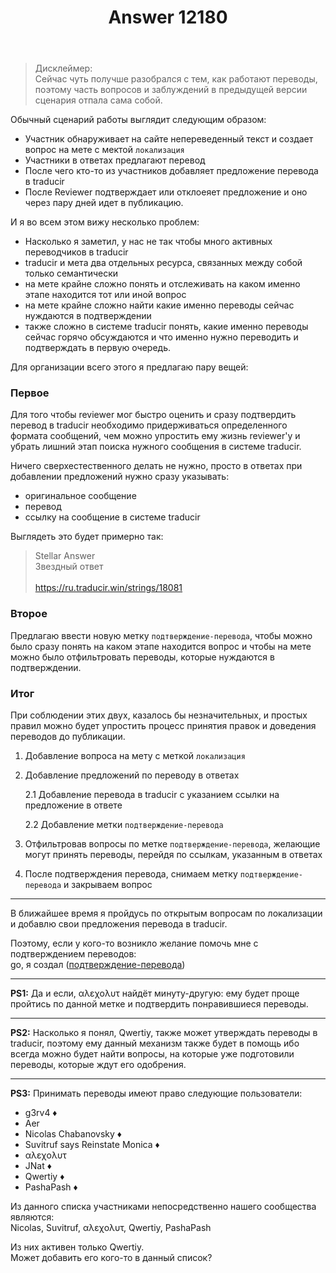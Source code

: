 ﻿---
title: "Answer 12180"
se.owner.user_id: 189027
se.owner.display_name: "Михаил Ребров"
se.owner.link: "https://ru.meta.stackoverflow.com/users/189027/%d0%9c%d0%b8%d1%85%d0%b0%d0%b8%d0%bb-%d0%a0%d0%b5%d0%b1%d1%80%d0%be%d0%b2"
se.answer_id: 12180
se.question_id: 12179
se.post_type: answer
se.is_accepted: False
---
<blockquote>
<p>Дисклеймер:<br/>
Сейчас чуть получше разобрался с тем, как работают переводы, поэтому часть вопросов и заблуждений в предыдущей версии сценария отпала сама собой.</p>
</blockquote>
<p>Обычный сценарий работы выглядит следующим образом:</p>
<ul>
<li>Участник обнаруживает на сайте непереведенный текст и создает вопрос на мете с мектой <code>локализация</code></li>
<li>Участники в ответах предлагают перевод</li>
<li>После чего кто-то из участников добавляет предложение перевода в traducir</li>
<li>После Reviewer подтверждает или отклоеяет предложение и оно через пару дней идет в публикацию.</li>
</ul>
<p>И я во всем этом вижу несколько проблем:</p>
<ul>
<li>Насколько я заметил, у нас не так чтобы много активных переводчиков в traducir</li>
<li>traducir и мета два отдельных ресурса, связанных между собой только семантически</li>
<li>на мете крайне сложно понять и отслеживать на каком именно этапе находится тот или иной вопрос</li>
<li>на мете крайне сложно найти какие именно переводы сейчас нуждаются в подтверждении</li>
<li>также сложно в системе traducir понять, какие именно переводы сейчас горячо обсуждаются и что именно нужно переводить и подтверждать в первую очередь.</li>
</ul>
<p>Для организации всего этого я предлагаю пару вещей:</p>
<h3>Первое</h3>
<p>Для того чтобы reviewer мог быстро оценить и сразу подтвердить перевод в traducir необходимо придерживаться определенного формата сообщений, чем можно упростить ему жизнь reviewer'у и убрать лишний этап поиска нужного сообщения в системе traducir.</p>
<p>Ничего сверхестественного делать не нужно, просто в ответах при добавлении предложений нужно сразу указывать:</p>
<ul>
<li>оригинальное сообщение</li>
<li>перевод</li>
<li>ссылку на сообщение в системе traducir</li>
</ul>
<p>Выглядеть это будет примерно так:</p>
<blockquote>
<p>Stellar Answer<br/>
Звездный ответ<br/><br/>
<a href="https://ru.traducir.win/strings/18081" rel="nofollow noreferrer">https://ru.traducir.win/strings/18081</a></p>
</blockquote>
<h3>Второе</h3>
<p>Предлагаю ввести новую метку <code>подтверждение-перевода</code>, чтобы можно было сразу понять на каком этапе находится вопрос и чтобы на мете можно было отфильтровать переводы, которые нуждаются в подтверждении.</p>
<h3>Итог</h3>
<p>При соблюдении этих двух, казалось бы незначительных, и простых  правил можно будет упростить процесс принятия правок и доведения переводов до публикации.</p>
<ol>
<li><p>Добавление вопроса на мету с меткой <code>локализация</code></p>
</li>
<li><p>Добавление предложений по переводу в ответах</p>
<p>2.1 Добавление перевода в traducir с указанием ссылки на предложение в ответе</p>
<p>2.2 Добавление метки <code>подтверждение-перевода</code></p>
</li>
<li><p>Отфильтровав вопросы по метке <code>подтверждение-перевода</code>, желающие могут принять переводы, перейдя по ссылкам, указанным в ответах</p>
</li>
<li><p>После подтверждения перевода, снимаем метку <code>подтверждение-перевода</code> и закрываем вопрос</p>
</li>
</ol>
<hr />
<p>В ближайшее время я пройдусь по открытым вопросам по локализации и добавлю свои предложения перевода в traducir.</p>
<p>Поэтому, если у кого-то возникло желание помочь мне с подтверждением переводов: <br/>
go, я создал (<a href="https://ru.meta.stackoverflow.com/questions/tagged/%d0%bf%d0%be%d0%b4%d1%82%d0%b2%d0%b5%d1%80%d0%b6%d0%b4%d0%b5%d0%bd%d0%b8%d0%b5-%d0%bf%d0%b5%d1%80%d0%b5%d0%b2%d0%be%d0%b4%d0%b0">подтверждение-перевода</a>)</p>
<hr />
<p><strong>PS1:</strong> Да и если, αλεχολυτ найдёт минуту-другую: ему будет проще пройтись по данной метке и подтвердить понравившиеся переводы.</p>
<hr />
<p><strong>PS2:</strong> Насколько я понял, Qwertiy, также может утверждать переводы в traducir, поэтому ему данный механизм также будет в помощь ибо всегда можно будет найти вопросы, на которые уже подготовили переводы, которые ждут его одобрения.</p>
<hr />
<p><strong>PS3:</strong> Принимать переводы имеют право следующие пользователи:</p>
<ul>
<li>g3rv4 ♦</li>
<li>Aer</li>
<li>Nicolas Chabanovsky ♦</li>
<li>Suvitruf says Reinstate Monica ♦</li>
<li>αλεχολυτ</li>
<li>JNat ♦</li>
<li>Qwertiy ♦</li>
<li>PashaPash ♦</li>
</ul>
<p>Из данного списка участниками непосредственно нашего сообщества являются:<br/>
Nicolas, Suvitruf, αλεχολυτ, Qwertiy, PashaPash</p>
<p>Из них активен только Qwertiy.<br/>
Может добавить его кого-то в данный список?</p>
